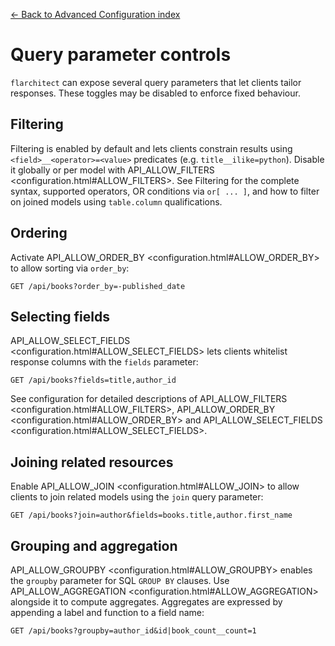 [← Back to Advanced Configuration index](index.md)

# Query parameter controls
`flarchitect` can expose several query parameters that let clients tailor
responses. These toggles may be disabled to enforce fixed behaviour.

## Filtering
Filtering is enabled by default and lets clients constrain results using
`<field>__<operator>=<value>` predicates (e.g. `title__ilike=python`).
Disable it globally or per model with
API_ALLOW_FILTERS <configuration.html#ALLOW_FILTERS>.
See Filtering <filtering> for the complete syntax, supported operators,
OR conditions via `or[ ... ]`, and how to filter on joined models using
`table.column` qualifications.

## Ordering
Activate API_ALLOW_ORDER_BY <configuration.html#ALLOW_ORDER_BY> to allow sorting via `order_by`:
```
GET /api/books?order_by=-published_date
```

## Selecting fields
API_ALLOW_SELECT_FIELDS <configuration.html#ALLOW_SELECT_FIELDS> lets clients whitelist response columns with
the `fields` parameter:
```
GET /api/books?fields=title,author_id
```
See configuration <configuration> for detailed descriptions of
API_ALLOW_FILTERS <configuration.html#ALLOW_FILTERS>, API_ALLOW_ORDER_BY <configuration.html#ALLOW_ORDER_BY> and
API_ALLOW_SELECT_FIELDS <configuration.html#ALLOW_SELECT_FIELDS>.

## Joining related resources
Enable API_ALLOW_JOIN <configuration.html#ALLOW_JOIN> to allow clients to join related models using
the `join` query parameter:
```
GET /api/books?join=author&fields=books.title,author.first_name
```

## Grouping and aggregation
API_ALLOW_GROUPBY <configuration.html#ALLOW_GROUPBY> enables the `groupby` parameter for SQL
`GROUP BY` clauses. Use API_ALLOW_AGGREGATION <configuration.html#ALLOW_AGGREGATION> alongside it to
compute aggregates. Aggregates are expressed by appending a label and
function to a field name:
```
GET /api/books?groupby=author_id&id|book_count__count=1
```

